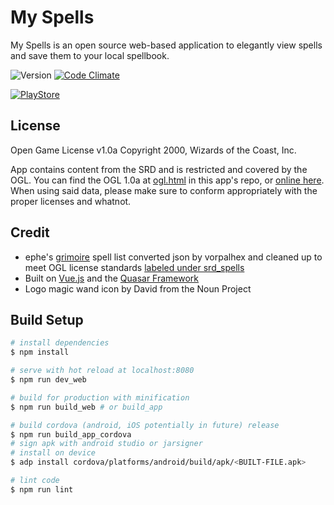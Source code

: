 # My Spells

My Spells is an open source web-based application to elegantly view spells and save them to your local spellbook. 

![Version](https://d25lcipzij17d.cloudfront.net/badge.svg?id=gh&type=6&v=2.0.5&x2=0) [![Code Climate](https://img.shields.io/codeclimate/github/sharpshark28/my_spells.svg)](https://codeclimate.com/github/sharpshark28/my_spells)

[![PlayStore](https://mrpatiwi.github.io/app-badges/playstore.png)](https://play.google.com/store/apps/details?id=io.cordova.myspells)
## License

Open Game License v1.0a Copyright 2000, Wizards of the Coast, Inc.

App contains content from the SRD and is restricted and covered by the OGL. You can find the OGL 1.0a at [ogl.html](./ogl.html) in this app's repo, or [online here](http://www.opengamingfoundation.org/ogl.html). When using said data, please make sure to conform appropriately with the proper licenses and whatnot. 

## Credit

* ephe's [grimoire](https://github.com/ephe/grimoire/) spell list converted json by vorpalhex and cleaned up to meet OGL license standards [labeled under srd_spells](https://github.com/vorpalhex/srd_spells)
* Built on [Vue.js](https://vuejs.org/) and the [Quasar Framework](http://quasar-framework.org/)
* Logo magic wand icon by David from the Noun Project 

## Build Setup

``` bash
# install dependencies
$ npm install

# serve with hot reload at localhost:8080
$ npm run dev_web

# build for production with minification
$ npm run build_web # or build_app

# build cordova (android, iOS potentially in future) release
$ npm run build_app_cordova
# sign apk with android studio or jarsigner
# install on device
$ adp install cordova/platforms/android/build/apk/<BUILT-FILE.apk>

# lint code
$ npm run lint
```
